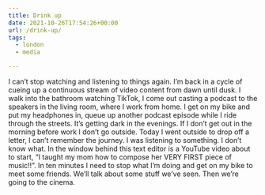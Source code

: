 ```yaml
---
title: Drink up
date: 2021-10-26T17:54:26+00:00
url: /drink-up/
tags:
  - london
  - media

---
```

I can’t stop watching and listening to things again. I’m back in a cycle of cueing up a continuous stream of video content from dawn until dusk. I walk into the bathroom watching TikTok, I come out casting a podcast to the speakers in the living room, where I work from home. I get on my bike and put my headphones in, queue up another podcast episode while I ride through the streets. It’s getting dark in the evenings. If I don’t get out in the morning before work I don’t go outside. Today I went outside to drop off a letter, I can’t remember the journey. I was listening to something. I don’t know what. In the window behind this text editor is a YouTube video about to start, “I taught my mom how to compose her VERY FIRST piece of music!!”. In ten minutes I need to stop what I’m doing and get on my bike to meet some friends. We’ll talk about some stuff we’ve seen. Then we’re going to the cinema.